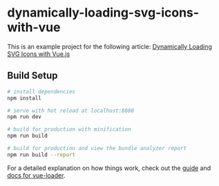 # dynamically-loading-svg-icons-with-vue

This is an example project for the following article: [Dynamically Loading SVG Icons with Vue.js](https://markus.oberlehner.net/blog/dynamically-loading-svg-icons-with-vue/)

## Build Setup

``` bash
# install dependencies
npm install

# serve with hot reload at localhost:8080
npm run dev

# build for production with minification
npm run build

# build for production and view the bundle analyzer report
npm run build --report
```

For a detailed explanation on how things work, check out the [guide](http://vuejs-templates.github.io/webpack/) and [docs for vue-loader](http://vuejs.github.io/vue-loader).
